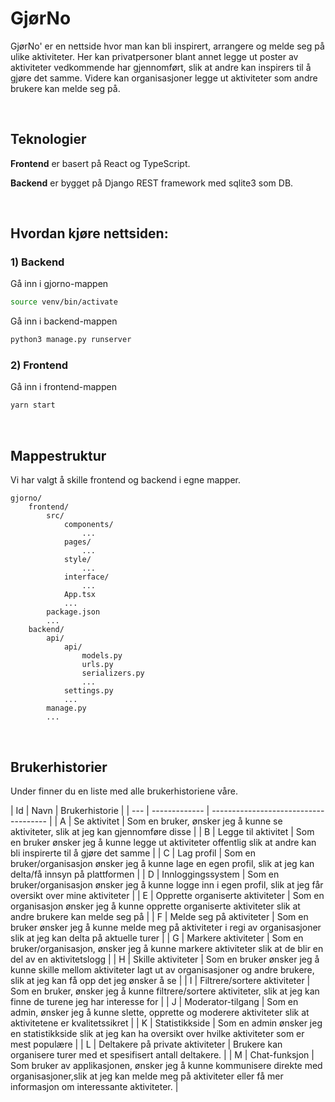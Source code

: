# GjørNo

GjørNo' er en nettside hvor man kan bli inspirert, arrangere og melde seg på ulike aktiviteter. Her kan privatpersoner blant annet legge ut poster av aktiviteter vedkommende har gjennomført, slik at andre kan inspirers til å gjøre det samme. Videre kan organisasjoner legge ut aktiviteter som andre brukere kan melde seg på.

<br>

## Teknologier

**Frontend**
er basert på React og TypeScript.

**Backend**
er bygget på Django REST framework med sqlite3 som DB.

<br>

## Hvordan kjøre nettsiden:

### 1) Backend

Gå inn i gjorno-mappen

```bash
source venv/bin/activate
```

Gå inn i backend-mappen

```bash
python3 manage.py runserver
```

### 2) Frontend

Gå inn i frontend-mappen

```bash
yarn start
```

<br>

## Mappestruktur

Vi har valgt å skille frontend og backend i egne mapper.

    gjorno/
        frontend/
            src/
                components/
                    ...
                pages/
                    ...
                style/
                    ...
                interface/
                    ...
                App.tsx
                ...
            package.json
            ...
        backend/
            api/
                api/
                    models.py
                    urls.py
                    serializers.py
                    ...
                settings.py
                ...
            manage.py
            ...

<br>

## Brukerhistorier

Under finner du en liste med alle brukerhistoriene våre.

<style>

.Tabell tr:nth-child(1) {background : green; }
.Tabell tr:nth-child(2) {background : green; }
.Tabell tr:nth-child(3) {background : green; }
.Tabell tr:nth-child(4) {background : green; }
.Tabell tr:nth-child(5) {background : green; }    
</style>

<div class="Tabell">
| Id  | Navn | Brukerhistorie | 
| --- | ------------- | ------------------------------------- |
|  A  | Se aktivitet  | Som en bruker, ønsker jeg å kunne se aktiviteter, slik at jeg kan gjennomføre disse  |
|  B  | Legge til aktivitet  | Som en bruker ønsker jeg å kunne legge ut aktiviteter offentlig slik at andre kan bli inspirerte til å gjøre det samme  |
|  C  | Lag profil  | Som en bruker/organisasjon ønsker jeg å kunne lage en egen profil, slik at jeg kan delta/få innsyn på plattformen  |
|  D  | Innloggingssystem | Som en bruker/organisasjon ønsker jeg å kunne logge inn i egen profil, slik at jeg får oversikt over mine aktiviteter  |
|  E  | Opprette organiserte aktiviteter  | Som en organisasjon ønsker jeg å kunne opprette organiserte aktiviteter slik at andre brukere kan melde seg på  |
|  F  | Melde seg på aktiviteter  | Som en bruker ønsker jeg å kunne melde meg på aktiviteter i regi av organisasjoner slik at jeg kan delta på aktuelle turer  |
|  G  | Markere aktiviteter  | Som en bruker/organisasjon, ønsker jeg å kunne markere aktiviteter slik at de blir en del av en aktivitetslogg  |
|  H  | Skille aktiviteter  | Som en bruker ønsker jeg å kunne skille mellom aktiviteter lagt ut av organisasjoner og andre brukere, slik at jeg kan få opp det jeg ønsker å se  |
|  I  | Filtrere/sortere aktiviteter  | Som en bruker, ønsker jeg å kunne filtrere/sortere aktiviteter, slik at jeg kan finne de turene jeg har interesse for  |
|  J  | Moderator-tilgang  | Som en admin, ønsker jeg å kunne slette, opprette og moderere aktiviteter slik at aktivitetene er kvalitetssikret  |
|  K  | Statistikkside  | Som en admin ønsker jeg en statistikkside slik at jeg kan ha oversikt over hvilke aktiviteter som er mest populære  |
|  L  | Deltakere på private aktiviteter  | Brukere kan organisere turer med et spesifisert antall deltakere.  |
|  M  | Chat-funksjon  | Som bruker av applikasjonen, ønsker jeg å kunne kommunisere direkte med organisasjoner,slik at jeg kan melde meg på aktiviteter eller få mer informasjon om interessante aktiviteter.  |
</div>

